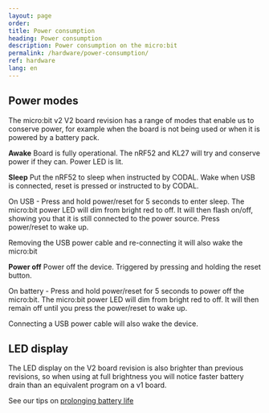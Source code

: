 ```yaml
---
layout: page
order:
title: Power consumption
heading: Power consumption
description: Power consumption on the micro:bit
permalink: /hardware/power-consumption/
ref: hardware
lang: en
---
```


## Power modes

The micro:bit v2 <span class="v2">V2</span> board revision has a range of modes that enable us to conserve power, for example when the board is not being used or when it is powered by a battery pack.

**Awake** Board is fully operational. The nRF52 and KL27 will try and conserve power if they can. Power LED is lit.

**Sleep** Put the nRF52 to sleep when instructed by CODAL. Wake when USB is connected, reset is pressed or instructed to by CODAL. 

On USB - Press and hold power/reset for 5 seconds to enter sleep. The micro:bit power LED will dim from bright red to off. It will then flash on/off, showing you that it is still connected to the power source. Press power/reset to wake up. 

Removing the USB power cable and re-connecting it will also wake the micro:bit

**Power off** Power off the device. Triggered by pressing and holding the reset button.

On battery - Press and hold power/reset for 5 seconds to power off the micro:bit. The micro:bit power LED will dim from bright red to off. It will then remain off until you press the power/reset to wake up. 

Connecting a USB power cable will also wake the device.

## LED display

The LED display on the <span class="v2">V2</span> board revision is also brighter than previous revisions, so when using at full brightness you will notice faster battery drain than an equivalent program on a <span class="v1">v1</span> board. 

See our tips on [prolonging battery life](https://support.microbit.org/en/support/solutions/articles/19000087231-prolonging-battery-life)
